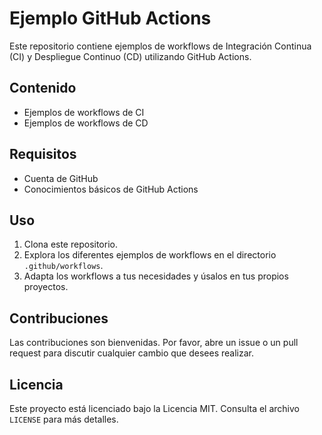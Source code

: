 # Ejemplo GitHub Actions

Este repositorio contiene ejemplos de workflows de Integración Continua (CI) y Despliegue Continuo (CD) utilizando GitHub Actions.

## Contenido

- Ejemplos de workflows de CI
- Ejemplos de workflows de CD

## Requisitos

- Cuenta de GitHub
- Conocimientos básicos de GitHub Actions

## Uso

1. Clona este repositorio.
2. Explora los diferentes ejemplos de workflows en el directorio `.github/workflows`.
3. Adapta los workflows a tus necesidades y úsalos en tus propios proyectos.

## Contribuciones

Las contribuciones son bienvenidas. Por favor, abre un issue o un pull request para discutir cualquier cambio que desees realizar.

## Licencia

Este proyecto está licenciado bajo la Licencia MIT. Consulta el archivo `LICENSE` para más detalles.
